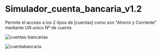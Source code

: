 # Simulador_cuenta_bancaria_v1.2
Permite el acceso a los 2 tipos de [cuentas] como son "Ahorro y Corriente" mediante *UN* unico Nº de cuenta

![cuentas-bancarias](https://github.com/gohset/Simulador_cuenta_bancaria_v1.2/assets/76674375/54f5a068-c77c-42fd-8959-d7f77c2d8799)


![cuentabancaria](https://github.com/gohset/Simulador_cuenta_bancaria_v1.2/assets/76674375/0bc1c45c-927b-4c2f-937c-d0d4fd3a92b9)
